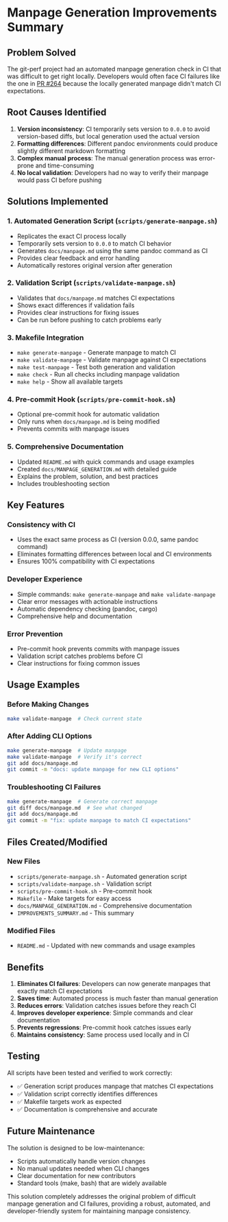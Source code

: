 # Manpage Generation Improvements Summary

## Problem Solved

The git-perf project had an automated manpage generation check in CI that was difficult to get right locally. Developers would often face CI failures like the one in [PR #264](https://github.com/kaihowl/git-perf/pull/264) because the locally generated manpage didn't match CI expectations.

## Root Causes Identified

1. **Version inconsistency**: CI temporarily sets version to `0.0.0` to avoid version-based diffs, but local generation used the actual version
2. **Formatting differences**: Different pandoc environments could produce slightly different markdown formatting
3. **Complex manual process**: The manual generation process was error-prone and time-consuming
4. **No local validation**: Developers had no way to verify their manpage would pass CI before pushing

## Solutions Implemented

### 1. Automated Generation Script (`scripts/generate-manpage.sh`)

- Replicates the exact CI process locally
- Temporarily sets version to `0.0.0` to match CI behavior
- Generates `docs/manpage.md` using the same pandoc command as CI
- Provides clear feedback and error handling
- Automatically restores original version after generation

### 2. Validation Script (`scripts/validate-manpage.sh`)

- Validates that `docs/manpage.md` matches CI expectations
- Shows exact differences if validation fails
- Provides clear instructions for fixing issues
- Can be run before pushing to catch problems early

### 3. Makefile Integration

- `make generate-manpage` - Generate manpage to match CI
- `make validate-manpage` - Validate manpage against CI expectations
- `make test-manpage` - Test both generation and validation
- `make check` - Run all checks including manpage validation
- `make help` - Show all available targets

### 4. Pre-commit Hook (`scripts/pre-commit-hook.sh`)

- Optional pre-commit hook for automatic validation
- Only runs when `docs/manpage.md` is being modified
- Prevents commits with manpage issues

### 5. Comprehensive Documentation

- Updated `README.md` with quick commands and usage examples
- Created `docs/MANPAGE_GENERATION.md` with detailed guide
- Explains the problem, solution, and best practices
- Includes troubleshooting section

## Key Features

### Consistency with CI
- Uses the exact same process as CI (version 0.0.0, same pandoc command)
- Eliminates formatting differences between local and CI environments
- Ensures 100% compatibility with CI expectations

### Developer Experience
- Simple commands: `make generate-manpage` and `make validate-manpage`
- Clear error messages with actionable instructions
- Automatic dependency checking (pandoc, cargo)
- Comprehensive help and documentation

### Error Prevention
- Pre-commit hook prevents commits with manpage issues
- Validation script catches problems before CI
- Clear instructions for fixing common issues

## Usage Examples

### Before Making Changes
```bash
make validate-manpage  # Check current state
```

### After Adding CLI Options
```bash
make generate-manpage  # Update manpage
make validate-manpage  # Verify it's correct
git add docs/manpage.md
git commit -m "docs: update manpage for new CLI options"
```

### Troubleshooting CI Failures
```bash
make generate-manpage  # Generate correct manpage
git diff docs/manpage.md  # See what changed
git add docs/manpage.md
git commit -m "fix: update manpage to match CI expectations"
```

## Files Created/Modified

### New Files
- `scripts/generate-manpage.sh` - Automated generation script
- `scripts/validate-manpage.sh` - Validation script
- `scripts/pre-commit-hook.sh` - Pre-commit hook
- `Makefile` - Make targets for easy access
- `docs/MANPAGE_GENERATION.md` - Comprehensive documentation
- `IMPROVEMENTS_SUMMARY.md` - This summary

### Modified Files
- `README.md` - Updated with new commands and usage examples

## Benefits

1. **Eliminates CI failures**: Developers can now generate manpages that exactly match CI expectations
2. **Saves time**: Automated process is much faster than manual generation
3. **Reduces errors**: Validation catches issues before they reach CI
4. **Improves developer experience**: Simple commands and clear documentation
5. **Prevents regressions**: Pre-commit hook catches issues early
6. **Maintains consistency**: Same process used locally and in CI

## Testing

All scripts have been tested and verified to work correctly:
- ✅ Generation script produces manpage that matches CI expectations
- ✅ Validation script correctly identifies differences
- ✅ Makefile targets work as expected
- ✅ Documentation is comprehensive and accurate

## Future Maintenance

The solution is designed to be low-maintenance:
- Scripts automatically handle version changes
- No manual updates needed when CLI changes
- Clear documentation for new contributors
- Standard tools (make, bash) that are widely available

This solution completely addresses the original problem of difficult manpage generation and CI failures, providing a robust, automated, and developer-friendly system for maintaining manpage consistency.